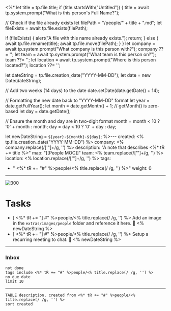 <%*
let title = tp.file.title;
if (title.startsWith("Untitled")) {
  title = await tp.system.prompt("What is this person's Full Name?");

  // Check if the file already exists
  let filePath = "/people/" + title + ".md";
  let fileExists = await tp.file.exists(filePath);

  if (fileExists) {
    alert("A file with this name already exists.");
    return;
  } else {
    await tp.file.rename(title);
    await tp.file.move(filePath);
  }
}
let company = await tp.system.prompt("What company is this person with?");
company ??= '';
let team = await tp.system.prompt("What team is this person on?");
team ??= '';
let location = await tp.system.prompt("Where is this person located?");
location ??= '';

let dateString = tp.file.creation_date("YYYY-MM-DD");
let date = new Date(dateString);

// Add two weeks (14 days) to the date
date.setDate(date.getDate() + 14);

// Formatting the new date back to "YYYY-MM-DD" format
let year = date.getFullYear();
let month = date.getMonth() + 1; // getMonth() is zero-based
let day = date.getDate();

// Ensure the month and day are in two-digit format
month = month < 10 ? '0' + month : month;
day = day < 10 ? '0' + day : day;

let newDateString = `${year}-${month}-${day}`;
%>---
created: <% tp.file.creation_date("YYYY-MM-DD") %>
company: <% company.replace(/['"]+/g, '') %>
description: "A note that describes <%* tR += title %>"
map: "[[People MOC]]"
team: <% team.replace(/['"]+/g, '') %>
location: <% location.replace(/['"]+/g, '') %>
tags: 
 - " <%* tR += "#" %>people/<% title.replace(/ /g, '') %>"
weight: 0
---
![300](person.png)
# Tasks
- [ <%* tR += "] #" %>people/<% title.replace(/ /g, '') %> Add an image in the `extras/images/people` folder and reference it here. 📅 <% newDateString %>
- [ <%* tR += "] #" %>people/<% title.replace(/ /g, '') %> Setup a recurring meeting to chat. 📅 <% newDateString %>
***
### Inbox
```tasks
not done
tags include <%* tR += "#" %>people/<% title.replace(/ /g, '') %> 
no due date
limit 10
```
***
 ```dataview 
TABLE description, created from <%* tR += "#" %>people/<% title.replace(/ /g, '') %>
sort created
```
